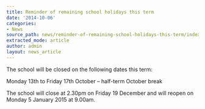 ```yaml
---
title: Reminder of remaining school holidays this term
date: '2014-10-06'
categories:
- News
source_path: news/reminder-of-remaining-school-holidays-this-term/index.html
extracted_mode: article
author: admin
layout: news_article
---
```

The school will be closed on the following dates this term:

Monday 13th to Friday 17th October – half-term October break

The school will close at 2.30pm on Friday 19 December and will reopen on Monday 5 January 2015 at 9.00am.
